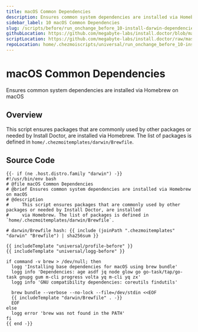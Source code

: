 ```yaml
---
title: macOS Common Dependencies
description: Ensures common system dependencies are installed via Homebrew on macOS
sidebar_label: 10 macOS Common Dependencies
slug: /scripts/before/run_onchange_before_10-install-darwin-dependencies.sh.tmpl
githubLocation: https://github.com/megabyte-labs/install.doctor/blob/master/home/.chezmoiscripts/universal/run_onchange_before_10-install-darwin-dependencies.sh.tmpl
scriptLocation: https://github.com/megabyte-labs/install.doctor/raw/master/home/.chezmoiscripts/universal/run_onchange_before_10-install-darwin-dependencies.sh.tmpl
repoLocation: home/.chezmoiscripts/universal/run_onchange_before_10-install-darwin-dependencies.sh.tmpl
---
```

# macOS Common Dependencies

Ensures common system dependencies are installed via Homebrew on macOS

## Overview

This script ensures packages that are commonly used by other packages or needed by Install Doctor, are installed
via Homebrew. The list of packages is defined in `home/.chezmoitemplates/darwin/Brewfile`.



## Source Code

```
{{- if (ne .host.distro.family "darwin") -}}
#!/usr/bin/env bash
# @file macOS Common Dependencies
# @brief Ensures common system dependencies are installed via Homebrew on macOS
# @description
#     This script ensures packages that are commonly used by other packages or needed by Install Doctor, are installed
#     via Homebrew. The list of packages is defined in `home/.chezmoitemplates/darwin/Brewfile`.

# darwin/Brewfile hash: {{ include (joinPath ".chezmoitemplates" "darwin" "Brewfile") | sha256sum }}

{{ includeTemplate "universal/profile-before" }}
{{ includeTemplate "universal/logg-before" }}

if command -v brew > /dev/null; then
  logg 'Installing base dependencies for macOS using brew bundle'
  logg info 'Dependencies: age asdf jq node glow go go-task/tap/go-task gnupg gum m-cli progress volta yq m-cli yq zx'
  logg info 'GNU compatibility dependencies: coreutils findutils'

  brew bundle --verbose --no-lock --file=/dev/stdin <<EOF
  {{ includeTemplate "darwin/Brewfile" . -}}
  EOF
else
  logg error 'brew was not found in the PATH'
fi
{{ end -}}
```
